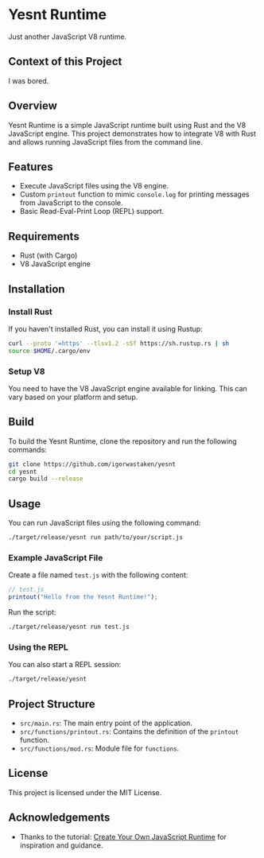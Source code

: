 # Yesnt Runtime
Just another JavaScript V8 runtime.

## Context of this Project
I was bored.

## Overview
Yesnt Runtime is a simple JavaScript runtime built using Rust and the V8 JavaScript engine. This project demonstrates how to integrate V8 with Rust and allows running JavaScript files from the command line.

## Features
- Execute JavaScript files using the V8 engine.
- Custom `printout` function to mimic `console.log` for printing messages from JavaScript to the console.
- Basic Read-Eval-Print Loop (REPL) support.

## Requirements
- Rust (with Cargo)
- V8 JavaScript engine

## Installation

### Install Rust
If you haven't installed Rust, you can install it using Rustup:

```sh
curl --proto '=https' --tlsv1.2 -sSf https://sh.rustup.rs | sh
source $HOME/.cargo/env
```

### Setup V8
You need to have the V8 JavaScript engine available for linking. This can vary based on your platform and setup.

## Build
To build the Yesnt Runtime, clone the repository and run the following commands:

```sh
git clone https://github.com/igorwastaken/yesnt
cd yesnt
cargo build --release
```

## Usage
You can run JavaScript files using the following command:

```sh
./target/release/yesnt run path/to/your/script.js
```

### Example JavaScript File
Create a file named `test.js` with the following content:

```javascript
// test.js
printout("Hello from the Yesnt Runtime!");
```

Run the script:

```sh
./target/release/yesnt run test.js
```

### Using the REPL
You can also start a REPL session:

```sh
./target/release/yesnt
```

## Project Structure
- `src/main.rs`: The main entry point of the application.
- `src/functions/printout.rs`: Contains the definition of the `printout` function.
- `src/functions/mod.rs`: Module file for `functions`.

## License
This project is licensed under the MIT License.

## Acknowledgements
- Thanks to the tutorial: [Create Your Own JavaScript Runtime](https://dev.to/otterlord/create-your-own-javascript-runtime-10a4) for inspiration and guidance.
```